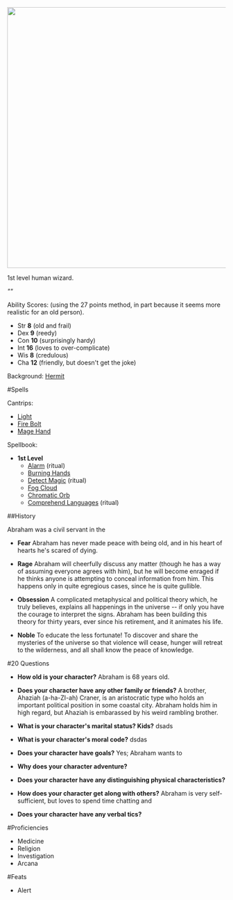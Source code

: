 <img src="https://www.rigaslaiks.com/cache/images/3723246849/freeman-dyson_1793102875.jpg" width=600px>

1st level human wizard.

*""*

Ability Scores: (using the 27 points method, in part because it seems more realistic for an old person).

  * Str **8** (old and frail)
  * Dex **9** (reedy)
  * Con **10** (surprisingly hardy)
  * Int **16** (loves to over-complicate)
  * Wis **8** (credulous)
  * Cha **12** (friendly, but doesn't get the joke)

Background: [Hermit](http://engl393-dnd5th.wikia.com/wiki/Hermit)

#Spells

Cantrips:
  * [Light](http://engl393-dnd5th.wikia.com/wiki/Light)
  * [Fire Bolt](http://engl393-dnd5th.wikia.com/wiki/Fire_Bolt)
  * [Mage Hand](http://engl393-dnd5th.wikia.com/wiki/Mage_Hand)

Spellbook:
  * **1st Level**
    * [Alarm](http://engl393-dnd5th.wikia.com/wiki/Alarm) (ritual)
    * [Burning Hands](http://engl393-dnd5th.wikia.com/wiki/Burning_Hands)
    * [Detect Magic](http://engl393-dnd5th.wikia.com/wiki/Detect_Magic) (ritual)
    * [Fog Cloud](http://engl393-dnd5th.wikia.com/wiki/Fog_Cloud)
    * [Chromatic Orb](http://engl393-dnd5th.wikia.com/wiki/Chromatic_Orb)
    * [Comprehend Languages](http://engl393-dnd5th.wikia.com/wiki/Comprehend_Languages) (ritual)

##History

Abraham was a civil servant in the 

  * **Fear**
    Abraham has never made peace with being old, and in his heart of hearts he's scared of dying.
    
  * **Rage**
    Abraham will cheerfully discuss any matter (though he has a way of assuming everyone agrees with him), but he will become enraged if he thinks anyone is attempting to conceal information from him. This happens only in quite egregious cases, since he is quite gullible.
    
  * **Obsession**
    A complicated metaphysical and political theory which, he truly believes, explains all happenings in the universe -- if only you have the courage to interpret the signs. Abraham has been building this theory for thirty years, ever since his retirement, and it animates his life.
  
  * **Noble**
    To educate the less fortunate! To discover and share the mysteries of the universe so that violence will cease, hunger will retreat to the wilderness, and all shall know the peace of knowledge.

#20 Questions

  * **How old is your character?**
    Abraham is 68 years old.
    
  * **Does your character have any other family or friends?**
    A brother, Ahaziah (a-ha-ZI-ah) Craner, is an aristocratic type who holds an important political position in some coastal city. Abraham holds him in high regard, but Ahaziah is embarassed by his weird rambling brother.
    
  * **What is your character's marital status? Kids?**
    dsads
  
  * **What is your character's moral code?**
    dsdas
  
  * **Does your character have goals?**
    Yes; Abraham wants to 
  
  * **Why does your character adventure?**
  
  * **Does your character have any distinguishing physical characteristics?**
  
  * **How does your character get along with others?**
    Abraham is very self-sufficient, but loves to spend time chatting and 
  
  * **Does your character have any verbal tics?**

#Proficiencies
  * Medicine
  * Religion
  * Investigation
  * Arcana

#Feats
  * Alert
